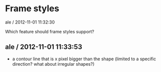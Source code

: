 
# Frame styles

ale / 2012-11-01 11:32:30

Which feature should frame styles support?

## ale / 2012-11-01 11:33:53

- a contour line that is x pixel bigger than the shape (limited to a specific direction? what about irregular shapes?)
